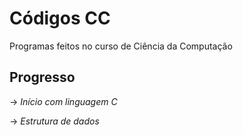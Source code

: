 # Códigos CC
Programas feitos no curso de Ciência da Computação
## Progresso
-> *Início com linguagem C*

-> *Estrutura de dados*
